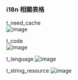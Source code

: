 


### i18n 相關表格


t_need_cache  
![image](https://farm9.staticflickr.com/8643/16244283056_3a554643a1_o.png)

t_code  
![image](https://farm8.staticflickr.com/7513/16244293326_b9d687425b_o.png)

t_language
![image](https://farm8.staticflickr.com/7556/16084357247_eaab262d2b_o.png)

t_string_resource
![image](https://farm8.staticflickr.com/7543/16084359577_5b754cd6fc_o.png)